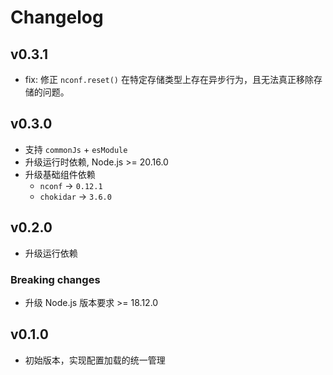 # Changelog

## v0.3.1

* fix: 修正 `nconf.reset()` 在特定存储类型上存在异步行为，且无法真正移除存储的问题。  


## v0.3.0

* 支持 `commonJs` + `esModule`
* 升级运行时依赖, Node.js >= 20.16.0
* 升级基础组件依赖
  - `nconf` -> `0.12.1`
  - `chokidar` -> `3.6.0`

## v0.2.0

* 升级运行依赖

### Breaking changes
* 升级 Node.js 版本要求 >= 18.12.0 

## v0.1.0

* 初始版本，实现配置加载的统一管理
